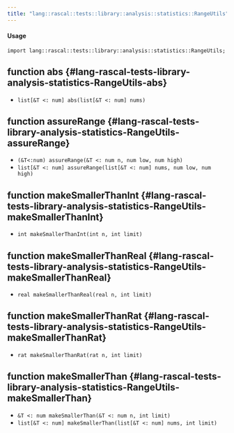 ```yaml
---
title: "lang::rascal::tests::library::analysis::statistics::RangeUtils"
---
```


#### Usage

`import lang::rascal::tests::library::analysis::statistics::RangeUtils;`


## function abs {#lang-rascal-tests-library-analysis-statistics-RangeUtils-abs}

* ``list[&T <: num] abs(list[&T <: num] nums)``

## function assureRange {#lang-rascal-tests-library-analysis-statistics-RangeUtils-assureRange}

* ``(&T<:num) assureRange(&T <: num n, num low, num high)``
* ``list[&T <: num] assureRange(list[&T <: num] nums, num low, num high)``

## function makeSmallerThanInt {#lang-rascal-tests-library-analysis-statistics-RangeUtils-makeSmallerThanInt}

* ``int makeSmallerThanInt(int n, int limit)``

## function makeSmallerThanReal {#lang-rascal-tests-library-analysis-statistics-RangeUtils-makeSmallerThanReal}

* ``real makeSmallerThanReal(real n, int limit)``

## function makeSmallerThanRat {#lang-rascal-tests-library-analysis-statistics-RangeUtils-makeSmallerThanRat}

* ``rat makeSmallerThanRat(rat n, int limit)``

## function makeSmallerThan {#lang-rascal-tests-library-analysis-statistics-RangeUtils-makeSmallerThan}

* ``&T <: num makeSmallerThan(&T <: num n, int limit)``
* ``list[&T <: num] makeSmallerThan(list[&T <: num] nums, int limit)``

